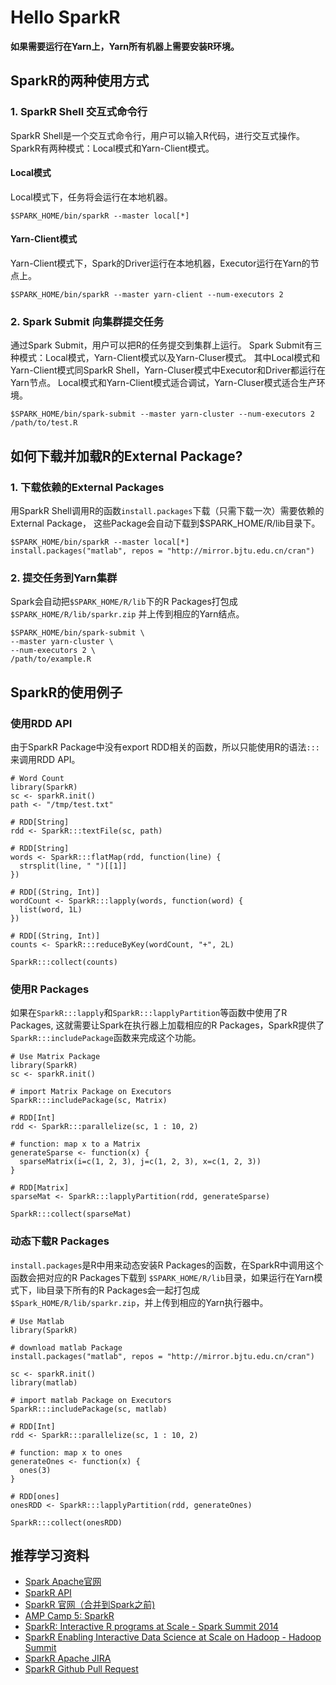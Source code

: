 # Hello SparkR
**如果需要运行在Yarn上，Yarn所有机器上需要安装R环境。**

## SparkR的两种使用方式

### 1. SparkR Shell 交互式命令行
SparkR Shell是一个交互式命令行，用户可以输入R代码，进行交互式操作。
SparkR有两种模式：Local模式和Yarn-Client模式。

#### Local模式
Local模式下，任务将会运行在本地机器。
```
$SPARK_HOME/bin/sparkR --master local[*]
```
#### Yarn-Client模式
Yarn-Client模式下，Spark的Driver运行在本地机器，Executor运行在Yarn的节点上。
```
$SPARK_HOME/bin/sparkR --master yarn-client --num-executors 2
```

### 2. Spark Submit 向集群提交任务
通过Spark Submit，用户可以把R的任务提交到集群上运行。
Spark Submit有三种模式：Local模式，Yarn-Client模式以及Yarn-Cluser模式。
其中Local模式和Yarn-Client模式同SparkR Shell，Yarn-Cluser模式中Executor和Driver都运行在Yarn节点。
Local模式和Yarn-Client模式适合调试，Yarn-Cluser模式适合生产环境。
```
$SPARK_HOME/bin/spark-submit --master yarn-cluster --num-executors 2 /path/to/test.R
```

## 如何下载并加载R的External Package?

### 1. 下载依赖的External Packages
用SparkR Shell调用R的函数```install.packages```下载（只需下载一次）需要依赖的External Package，
这些Package会自动下载到$SPARK_HOME/R/lib目录下。
```
$SPARK_HOME/bin/sparkR --master local[*]
install.packages("matlab", repos = "http://mirror.bjtu.edu.cn/cran")
```

### 2. 提交任务到Yarn集群
Spark会自动把```$SPARK_HOME/R/lib```下的R Packages打包成```$SPARK_HOME/R/lib/sparkr.zip```
并上传到相应的Yarn结点。
```
$SPARK_HOME/bin/spark-submit \
--master yarn-cluster \
--num-executors 2 \
/path/to/example.R
```

## SparkR的使用例子

### 使用RDD API
由于SparkR Package中没有export RDD相关的函数，所以只能使用R的语法```:::```来调用RDD API。
```
# Word Count
library(SparkR)
sc <- sparkR.init()
path <- "/tmp/test.txt"

# RDD[String]
rdd <- SparkR:::textFile(sc, path)

# RDD[String]
words <- SparkR:::flatMap(rdd, function(line) {
  strsplit(line, " ")[[1]]
})

# RDD[(String, Int)]
wordCount <- SparkR:::lapply(words, function(word) {
  list(word, 1L)
})

# RDD[(String, Int)]
counts <- SparkR:::reduceByKey(wordCount, "+", 2L)

SparkR:::collect(counts)
```

### 使用R Packages
如果在```SparkR:::lapply```和```SparkR:::lapplyPartition```等函数中使用了R Packages,
这就需要让Spark在执行器上加载相应的R Packages，SparkR提供了```SparkR:::includePackage```函数来完成这个功能。
```
# Use Matrix Package
library(SparkR)
sc <- sparkR.init()

# import Matrix Package on Executors
SparkR:::includePackage(sc, Matrix)

# RDD[Int]
rdd <- SparkR:::parallelize(sc, 1 : 10, 2)

# function: map x to a Matrix
generateSparse <- function(x) {
  sparseMatrix(i=c(1, 2, 3), j=c(1, 2, 3), x=c(1, 2, 3))
}

# RDD[Matrix]
sparseMat <- SparkR:::lapplyPartition(rdd, generateSparse)

SparkR:::collect(sparseMat)
```

### 动态下载R Packages
```install.packages```是R中用来动态安装R Packages的函数，在SparkR中调用这个函数会把对应的R Packages下载到
```$SPARK_HOME/R/lib```目录，如果运行在Yarn模式下，lib目录下所有的R Packages会一起打包成
```$Spark_HOME/R/lib/sparkr.zip```，并上传到相应的Yarn执行器中。
```
# Use Matlab
library(SparkR)

# download matlab Package
install.packages("matlab", repos = "http://mirror.bjtu.edu.cn/cran")

sc <- sparkR.init()
library(matlab)

# import matlab Package on Executors
SparkR:::includePackage(sc, matlab)

# RDD[Int]
rdd <- SparkR:::parallelize(sc, 1 : 10, 2)

# function: map x to ones
generateOnes <- function(x) {
  ones(3)
}

# RDD[ones]
onesRDD <- SparkR:::lapplyPartition(rdd, generateOnes)

SparkR:::collect(onesRDD)
```

## 推荐学习资料
- [Spark Apache官网](http://spark.apache.org/docs/latest/sparkr.html)
- [SparkR API](http://spark.apache.org/docs/latest/api/R/index.html)
- [SparkR 官网（合并到Spark之前)](http://amplab-extras.github.io/SparkR-pkg/)
- [AMP Camp 5: SparkR](https://www.youtube.com/watch?v=OxVIns6zvlk)
- [SparkR: Interactive R programs at Scale - Spark Summit 2014](http://spark-summit.org/2014/talk/sparkr-interactive-r-programs-at-scale-2)
- [SparkR Enabling Interactive Data Science at Scale on Hadoop - Hadoop Summit](https://www.youtube.com/watch?v=Y21t3Taw7i8)
- [SparkR Apache JIRA](https://issues.apache.org/jira/browse/SPARK-5654)
- [SparkR Github Pull Request](https://github.com/apache/spark/pull/5096)
